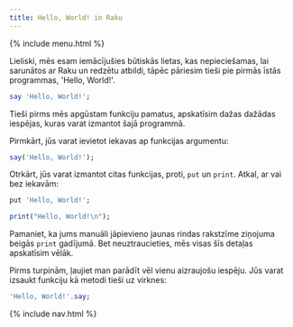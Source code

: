 ```yaml
---
title: Hello, World! in Raku
---
```


{% include menu.html %}

Lieliski, mēs esam iemācījušies būtiskās lietas, kas nepieciešamas, lai sarunātos ar Raku un redzētu atbildi, tāpēc pāriesim tieši pie pirmās īstās programmas, 'Hello, World!'.

```raku
say 'Hello, World!';
```

Tieši pirms mēs apgūstam funkciju pamatus, apskatīsim dažas dažādas iespējas, kuras varat izmantot šajā programmā.

Pirmkārt, jūs varat ievietot iekavas ap funkcijas argumentu:

```raku
say('Hello, World!');
```

Otrkārt, jūs varat izmantot citas funkcijas, proti, `put` un `print`. Atkal, ar vai bez iekavām:

```raku
put 'Hello, World!';

print("Hello, World!\n");
```

Pamaniet, ka jums manuāli jāpievieno jaunas rindas rakstzīme ziņojuma beigās `print` gadījumā. Bet neuztraucieties, mēs visas šīs detaļas apskatīsim vēlāk.

Pirms turpinām, ļaujiet man parādīt vēl vienu aizraujošu iespēju. Jūs varat izsaukt funkciju kā metodi tieši uz virknes:

```raku
'Hello, World!'.say;
```

{% include nav.html %}